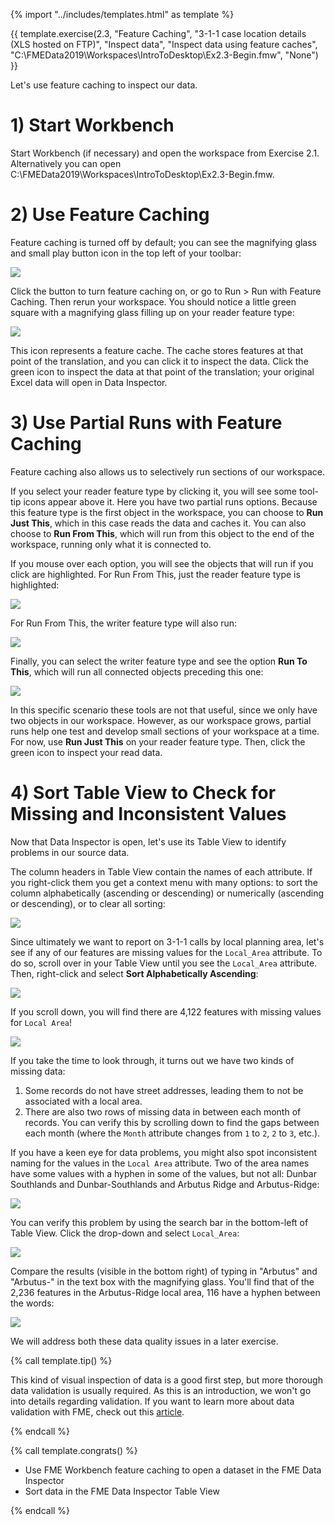 {% import "../includes/templates.html" as template %}

{{ template.exercise(2.3,
               "Feature Caching",
               "3-1-1 case location details (XLS hosted on FTP)",
               "Inspect data",
               "Inspect data using feature caches",
               "C:\\FMEData2019\\Workspaces\\IntroToDesktop\\Ex2.3-Begin.fmw",
               "None")
}}

Let's use feature caching to inspect our data.

# 1) Start Workbench

Start Workbench (if necessary) and open the workspace from Exercise 2.1. Alternatively you can open C:\FMEData2019\Workspaces\IntroToDesktop\Ex2.3-Begin.fmw.

# 2) Use Feature Caching

Feature caching is turned off by default; you can see the magnifying glass and small play button icon in the top left of your toolbar:

![](.\Images\run-with-feature-caching.png)

Click the button to turn feature caching on, or go to Run &gt; Run with Feature Caching. Then rerun your workspace. You should notice a little green square with a magnifying glass filling up on your reader feature type:

![](.\Images\feature-cache-icon.png)

This icon represents a feature cache. The cache stores features at that point of the translation, and you can click it to inspect the data. Click the green icon to inspect the data at that point of the translation; your original Excel data will open in Data Inspector.

# 3) Use Partial Runs with Feature Caching

Feature caching also allows us to selectively run sections of our workspace.

If you select your reader feature type by clicking it, you will see some tool-tip icons appear above it. Here you have two partial runs options. Because this feature type is the first object in the workspace, you can choose to **Run Just This**, which in this case reads the data and caches it. You can also choose to **Run From This**, which will run from this object to the end of the workspace, running only what it is connected to.

If you mouse over each option, you will see the objects that will run if you click are highlighted. For Run From This, just the reader feature type is highlighted:

![](.\Images\run-just-this.png)

For Run From This, the writer feature type will also run:

![](.\Images\run-from-this.png)

Finally, you can select the writer feature type and see the option **Run To This**, which will run all connected objects preceding this one:

![](.\Images\run-to-this.png)

In this specific scenario these tools are not that useful, since we only have two objects in our workspace. However, as our workspace grows, partial runs help one test and develop small sections of your workspace at a time. For now, use **Run Just This** on your reader feature type. Then, click the green icon to inspect your read data.

# 4) Sort Table View to Check for Missing and Inconsistent Values

Now that Data Inspector is open, let's use its Table View to identify problems in our source data.

The column headers in Table View contain the names of each attribute. If you right-click them you get a context menu with many options: to sort the column alphabetically (ascending or descending) or numerically (ascending or descending), or to clear all sorting:

![](.\Images\sort-options.png)

Since ultimately we want to report on 3-1-1 calls by local planning area, let's see if any of our features are missing values for the `Local_Area` attribute. To do so, scroll over in your Table View until you see the `Local_Area` attribute. Then, right-click and select **Sort Alphabetically Ascending**:

![](.\Images\sort-local-area.png)

If you scroll down, you will find there are 4,122 features with missing values for `Local Area`!

![](.\Images\missing-values.png)

If you take the time to look through, it turns out we have two kinds of missing data:

1. Some records do not have street addresses, leading them to not be associated with a local area.
2. There are also two rows of missing data in between each month of records. You can verify this by scrolling down to find the gaps between each month (where the `Month` attribute changes from `1` to `2`, `2` to `3`, etc.).

If you have a keen eye for data problems, you might also spot inconsistent naming for the values in the `Local Area` attribute. Two of the area names have some values with a hyphen in some of the values, but not all: Dunbar Southlands and Dunbar-Southlands and Arbutus Ridge and Arbutus-Ridge:

![](.\Images\local-area-data-issue.png)

You can verify this problem by using the search bar in the bottom-left of Table View. Click the drop-down and select `Local_Area`:

![](.\Images\table-view-search-dropdown.png)

Compare the results (visible in the bottom right) of typing in "Arbutus" and "Arbutus-" in the text box with the magnifying glass. You'll find that of the 2,236 features in the Arbutus-Ridge local area, 116 have a hyphen between the words:

![](.\Images\arbutus.png)

We will address both these data quality issues in a later exercise.

{% call template.tip() %}

This kind of visual inspection of data is a good first step, but more thorough data validation is usually required. As this is an introduction, we won't go into details regarding validation. If you want to learn more about data validation with FME, check out this <a href="https://knowledge.safe.com/articles/32707/tutorial-data-validation-and-qa-with-fme.html">article</a>.

{% endcall %}

{% call template.congrats() %}

<ul>
  <li>Use FME Workbench feature caching to open a dataset in the FME Data Inspector</li>
  <li>Sort data in the FME Data Inspector Table View</li>
</ul>

{% endcall %}
